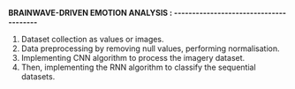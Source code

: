 **BRAINWAVE-DRIVEN EMOTION ANALYSIS :
---------------------------------------**

1. Dataset collection as values or images.
2. Data preprocessing by removing null values, performing normalisation.
3. Implementing CNN algorithm to process the imagery dataset.
4. Then, implementing the RNN algorithm to classify the sequential datasets.
